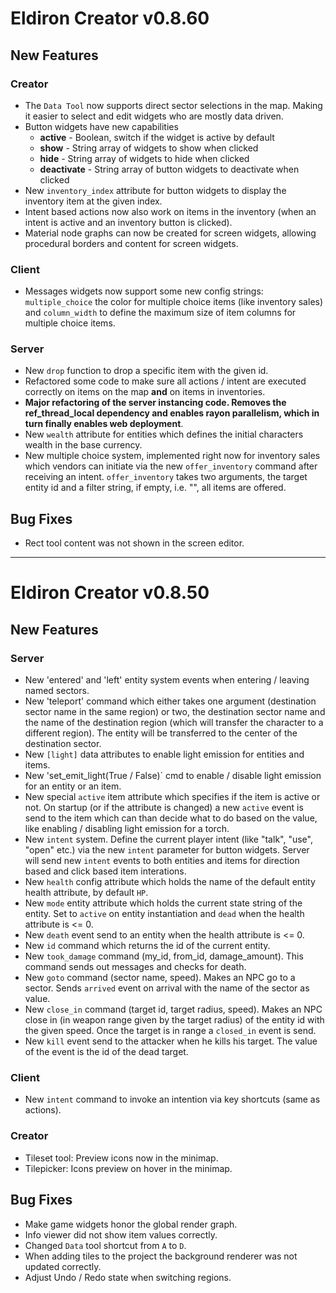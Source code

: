 
# Eldiron Creator v0.8.60

## New Features

### Creator

- The `Data Tool` now supports direct sector selections in the map. Making it easier to select and edit widgets who are mostly data driven.
- Button widgets have new capabilities
  - **active** - Boolean, switch if the widget is active by default
  - **show** - String array of widgets to show when clicked
  - **hide** - String array of widgets to hide when clicked
  - **deactivate** - String array of button widgets to deactivate when clicked
- New `inventory_index` attribute for button widgets to display the inventory item at the given index.
- Intent based actions now also work on items in the inventory (when an intent is active and an inventory button is clicked).
- Material node graphs can now be created for screen widgets, allowing procedural borders and content for screen widgets.

### Client

- Messages widgets now support some new config strings: `multiple_choice` the color for multiple choice items (like inventory sales) and `column_width` to define the maximum size of item columns for multiple choice items.

### Server

- New `drop` function to drop a specific item with the given id.
- Refactored some code to make sure all actions / intent are executed correctly on items on the map **and** on items in inventories.
- **Major refactoring of the server instancing code. Removes the ref_thread_local dependency and enables rayon parallelism, which in turn finally enables web deployment**.
- New `wealth` attribute for entities which defines the initial characters wealth in the base currency.
- New multiple choice system, implemented right now for inventory sales which vendors can initiate via the new `offer_inventory` command after receiving an intent. `offer_inventory` takes two arguments, the target entity id and a filter string, if empty, i.e. "", all items are offered.

## Bug Fixes

- Rect tool content was not shown in the screen editor.

---

# Eldiron Creator v0.8.50

## New Features

### Server

- New 'entered' and 'left' entity system events when entering / leaving named sectors.
- New 'teleport' command which either takes one argument (destination sector name in the same region) or two, the destination sector name and the name of the destination region (which will transfer the character to a different region). The entity will be transferred to the center of the destination sector.
- New `[light]` data attributes to enable light emission for entities and items.
- New 'set_emit_light(True / False)` cmd to enable / disable light emission for an entity or an item.
- New special `active` item attribute which specifies if the item is active or not. On startup (or if the attribute is changed) a new `active` event is send to the item which can than decide what to do based on the value, like enabling / disabling light emission for a torch.
- New `intent` system. Define the current player intent (like "talk", "use", "open" etc.) via the new `intent` parameter for button widgets. Server will send new `intent` events to both entities and items for direction based and click based item interations.
- New `health` config attribute which holds the name of the default entity health attribute, by default `HP`.
- New `mode` entity attribute which holds the current state string of the entity. Set to `active` on entity instantiation and `dead` when the health attribute is <= 0.
- New `death` event send to an entity when the health attribute is <= 0.
- New `id` command which returns the id of the current entity.
- New `took_damage` command (my_id, from_id, damage_amount). This command sends out messages and checks for death.
- New `goto` command (sector name, speed). Makes an NPC go to a sector. Sends `arrived` event on arrival with the name of the sector as value.
- New  `close_in` command (target id, target radius, speed). Makes an NPC close in (in weapon range given by the target radius) of the entity id with the given speed. Once the target is in range a `closed_in` event is send.
- New `kill` event send to the attacker when he kills his target. The value of the event is the id of the dead target.

### Client

- New `intent` command to invoke an intention via key shortcuts (same as actions).

### Creator

- Tileset tool: Preview icons now in the minimap.
- Tilepicker: Icons preview on hover in the minimap.

## Bug Fixes

- Make game widgets honor the global render graph.
- Info viewer did not show item values correctly.
- Changed `Data` tool shortcut from `A` to `D`.
- When adding tiles to the project the background renderer was not updated correctly.
- Adjust Undo / Redo state when switching regions.
